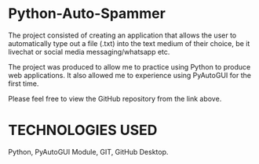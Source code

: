 # Python-Auto-Spammer

The project consisted of creating an application that allows the user to automatically type out a file (.txt) into the text medium of their choice, be it livechat or social media messaging/whatsapp etc.

The project was produced to allow me to practice using Python to produce web applications. It also allowed me to experience using PyAutoGUI for the first time.

Please feel free to view the GitHub repository from the link above.

# TECHNOLOGIES USED

Python, PyAutoGUI Module, GIT, GitHub Desktop.
